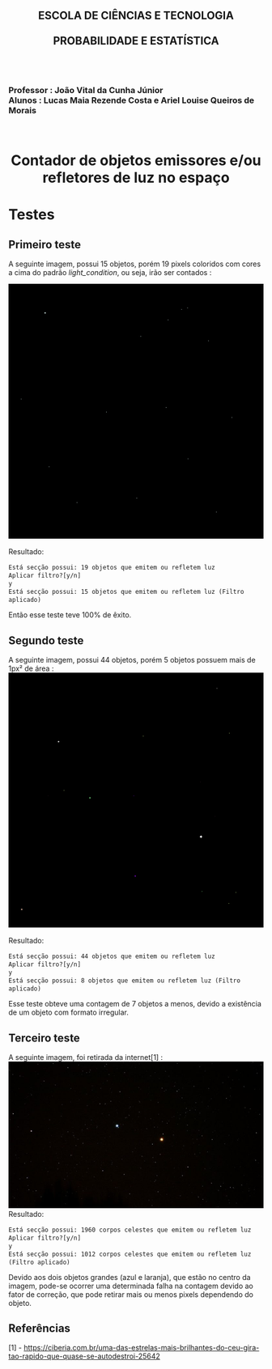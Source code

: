 <h2 align = "center">
ESCOLA DE CIÊNCIAS E TECNOLOGIA
<br>
<br>
PROBABILIDADE E ESTATÍSTICA 
</h2>
<br>
<br>
<h3>
Professor : João Vital da Cunha Júnior 
<br>
Alunos : Lucas Maia Rezende Costa e Ariel Louise Queiros de Morais
</h3></h3>
<br>
<h1 align='center'> 
Contador de objetos emissores e/ou refletores de luz no espaço
</h1>

# Testes

## Primeiro teste
A seguinte imagem, possui 15 objetos, porém 19 pixels coloridos com cores a cima do padrão _light_condition_, ou seja, irão ser contados :

<img src="images/test_15.png">

Resultado:
```console
Está secção possui: 19 objetos que emitem ou refletem luz
Aplicar filtro?[y/n]
y 
Está secção possui: 15 objetos que emitem ou refletem luz (Filtro aplicado)
```

Então esse teste teve 100% de êxito.


## Segundo teste

A seguinte imagem, possui 44 objetos, porém 5 objetos possuem mais de 1px² de área :
<img src="images/test_44_5.png">

Resultado: 
```console
Está secção possui: 44 objetos que emitem ou refletem luz
Aplicar filtro?[y/n]
y
Está secção possui: 8 objetos que emitem ou refletem luz (Filtro aplicado)
```
Esse teste obteve uma contagem de 7 objetos a menos, devido a existência de um objeto com formato irregular.

## Terceiro teste

A seguinte imagem, foi retirada da internet[1] :
<img src="star.png">
Resultado:
```console
Está secção possui: 1960 corpos celestes que emitem ou refletem luz
Aplicar filtro?[y/n]
y
Está secção possui: 1012 corpos celestes que emitem ou refletem luz (Filtro aplicado)
```
Devido aos dois objetos grandes (azul e laranja), que estão no centro da imagem, pode-se ocorrer uma determinada falha na contagem devido ao fator de correção, que pode retirar mais ou menos pixels dependendo do objeto.



## Referências
[1] - https://ciberia.com.br/uma-das-estrelas-mais-brilhantes-do-ceu-gira-tao-rapido-que-quase-se-autodestroi-25642
